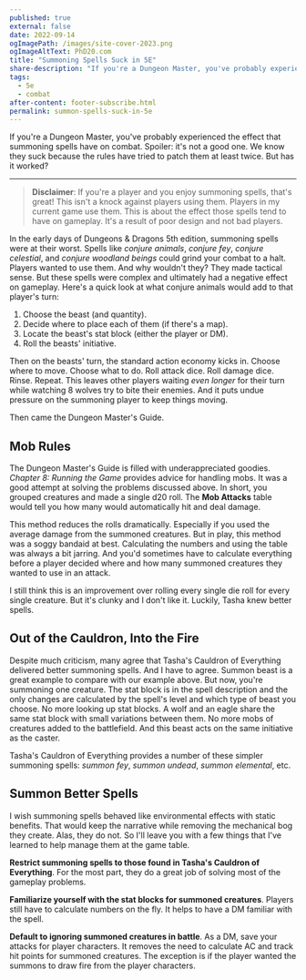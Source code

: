 ```yaml
---
published: true
external: false
date: 2022-09-14
ogImagePath: /images/site-cover-2023.png
ogImageAltText: PhD20.com
title: "Summoning Spells Suck in 5E"
share-description: "If you're a Dungeon Master, you've probably experienced the effect that summoning spells have on combat. Spoiler: it's not a good one. We know they suck because the rules have tried to patch them at least twice. But has it worked?"
tags:
  - 5e
  - combat
after-content: footer-subscribe.html
permalink: summon-spells-suck-in-5e
---
```


If you're a Dungeon Master, you've probably experienced the effect that summoning spells have on combat. Spoiler: it's not a good one. We know they suck because the rules have tried to patch them at least twice. But has it worked?

---

> **Disclaimer**: If you're a player and you enjoy summoning spells, that's great! This isn't a knock against players using them. Players in my current game use them. This is about the effect those spells tend to have on gameplay. It's a result of poor design and not bad players.

In the early days of Dungeons & Dragons 5th edition, summoning spells were at their worst. Spells like *conjure animals*, *conjure fey*, *conjure celestial*, and *conjure woodland beings* could grind your combat to a halt. Players wanted to use them. And why wouldn't they? They made tactical sense. But these spells were complex and ultimately had a negative effect on gameplay. Here's a quick look at what conjure animals would add to that player's turn:

1. Choose the beast (and quantity).
2. Decide where to place each of them (if there's a map).
3. Locate the beast's stat block (either the player or DM).
4. Roll the beasts' initiative.

Then on the beasts' turn, the standard action economy kicks in. Choose where to move. Choose what to do. Roll attack dice. Roll damage dice. Rinse. Repeat. This leaves other players waiting *even longer* for their turn while watching 8 wolves try to bite their enemies. And it puts undue pressure on the summoning player to keep things moving.

Then came the Dungeon Master's Guide.

## Mob Rules

The Dungeon Master's Guide is filled with underappreciated goodies. *Chapter 8: Running the Game* provides advice for handling mobs. It was a good attempt at solving the problems discussed above. In short, you grouped creatures and made a single d20 roll. The **Mob Attacks** table would tell you how many would automatically hit and deal damage.

This method reduces the rolls dramatically. Especially if you used the average damage from the summoned creatures. But in play, this method was a soggy bandaid at best. Calculating the numbers and using the table was always a bit jarring. And you'd sometimes have to calculate everything before a player decided where and how many summoned creatures they wanted to use in an attack. 

I still think this is an improvement over rolling every single die roll for every single creature. But it's clunky and I don't like it. Luckily, Tasha knew better spells.

## Out of the Cauldron, Into the Fire

Despite much criticism, many agree that Tasha's Cauldron of Everything delivered better summoning spells. And I have to agree. Summon beast is a great example to compare with our example above. But now, you're summoning one creature. The stat block is in the spell description and the only changes are calculated by the spell's level and which type of beast you choose. No more looking up stat blocks. A wolf and an eagle share the same stat block with small variations between them. No more mobs of creatures added to the battlefield. And this beast acts on the same initiative as the caster. 

Tasha's Cauldron of Everything provides a number of these simpler summoning spells: *summon fey*, *summon undead*, *summon elemental*, etc. 

## Summon Better Spells

I wish summoning spells behaved like environmental effects with static benefits. That would keep the narrative while removing the mechanical bog they create. Alas, they do not. So I'll leave you with a few things that I've learned to help manage them at the game table.

**Restrict summoning spells to those found in Tasha's Cauldron of Everything**. For the most part, they do a great job of solving most of the gameplay problems.

**Familiarize yourself with the stat blocks for summoned creatures**. Players still have to calculate numbers on the fly. It helps to have a DM familiar with the spell.

**Default to ignoring summoned creatures in battle**. As a DM, save your attacks for player characters. It removes the need to calculate AC and track hit points for summoned creatures. The exception is if the player wanted the summons to draw fire from the player characters.
